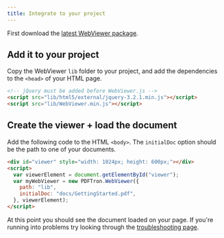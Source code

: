 ```yaml
---
title: Integrate to your project
---
```


First download the [latest WebViewer package](http://www.pdftron.com/webviewer/download.html).

## Add it to your project

Copy the WebViewer `lib` folder to your project, and add the dependencies to the `<head>` of your HTML page.

```html
<!-- jQuery must be added before WebViewer.js -->
<script src="lib/html5/external/jquery-3.2.1.min.js"></script>
<script src="lib/WebViewer.min.js"></script>
```

## Create the viewer + load the document
Add the following code to the HTML `<body>`. The `initialDoc` option should be the path to one of your documents.

```html
<div id="viewer" style="width: 1024px; height: 600px;"></div>
<script>
  var viewerElement = document.getElementById("viewer");
  var myWebViewer = new PDFTron.WebViewer({
    path: "lib",
    initialDoc: "docs/GettingStarted.pdf",
  }, viewerElement);
</script>
```

At this point you should see the document loaded on your page. If you're running into problems try looking through the [troubleshooting page](/webviewer/guides/basics/troubleshooting-document-loading).